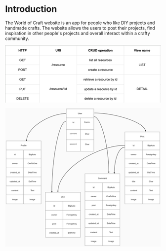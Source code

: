 # Introduction
The World of Craft website is an app for people who like DIY projects and handmade crafts. The website allows the users to post their projects, find inspiration in other people's projects and overall interact within a crafty community.


![CRUD Table](documentation/planning/CRUD-Table.png)

![ERD](documentation/planning/erd.png)